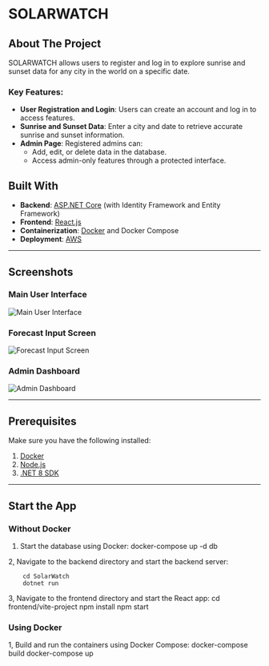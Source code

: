# SOLARWATCH

## About The Project

SOLARWATCH allows users to register and log in to explore sunrise and sunset data for any city in the world on a specific date.  

### Key Features:
- **User Registration and Login**: Users can create an account and log in to access features.
- **Sunrise and Sunset Data**: Enter a city and date to retrieve accurate sunrise and sunset information.
- **Admin Page**: Registered admins can:
  - Add, edit, or delete data in the database.
  - Access admin-only features through a protected interface.

## Built With

- **Backend**: [ASP.NET Core](https://dotnet.microsoft.com/en-us/apps/aspnet) (with Identity Framework and Entity Framework)
- **Frontend**: [React.js](https://reactjs.org/)
- **Containerization**: [Docker](https://www.docker.com/) and Docker Compose
- **Deployment**: [AWS](https://aws.amazon.com/)

---

## Screenshots

### Main User Interface
![Main User Interface](https://github.com/user-attachments/assets/8ba6218e-395e-41db-893f-4a7d91242cd3)

### Forecast Input Screen
![Forecast Input Screen](https://github.com/user-attachments/assets/2495d7a6-92fb-41ef-9c33-2b66ba03a3ca)

### Admin Dashboard
![Admin Dashboard](https://github.com/user-attachments/assets/8aaa5f61-7671-4ec0-8ad2-565475b7d1ff)

---

## Prerequisites

Make sure you have the following installed:
1. [Docker](https://www.docker.com/)
2. [Node.js](https://nodejs.org/)
3. [.NET 8 SDK](https://dotnet.microsoft.com/)

---

## Start the App

### Without Docker

1. Start the database using Docker:
           docker-compose up -d db
   
2, Navigate to the backend directory and start the backend server:

        cd SolarWatch
        dotnet run

3, Navigate to the frontend directory and start the React app:
        cd frontend/vite-project
        npm install
        npm start

### Using Docker
1, Build and run the containers using Docker Compose:
        docker-compose build
        docker-compose up





